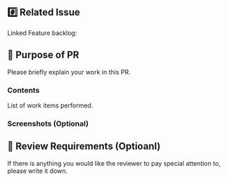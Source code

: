 ## #️⃣ Related Issue
Linked Feature backlog: 

## 📝 Purpose of PR
Please briefly explain your work in this PR.

### Contents
List of work items performed.


### Screenshots (Optional)


## 💬 Review Requirements (Optioanl)
If there is anything you would like the reviewer to pay special attention to, please write it down.
